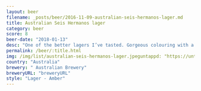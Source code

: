```yaml
---
layout: beer
filename: _posts/beer/2016-11-09-australian-seis-hermanos-lager.md
title: Australian Seis Hermanos lager
category: beer
score: 8
beer-date: "2018-01-13"
desc: "One of the better lagers I’ve tasted. Gorgeous colouring with a nice hit of sweetness and super refreshing"
permalink: /beer/:title.html
img: /img/list/australian-seis-hermanos-lager.jpeguntappd: "https://untappd.com/b/-australian-brewery-seis-hermanos-lager/1840728"
country: "Australia"
brewery: " Australian Brewery"
breweryURL: "breweryURL"
style: "Lager - Amber"
---
```

